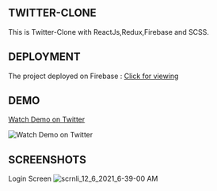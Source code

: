 

## TWITTER-CLONE

This is Twitter-Clone with ReactJs,Redux,Firebase and SCSS.


## DEPLOYMENT
The project deployed on Firebase :
[Click for viewing](https://twitter-remade.firebaseapp.com/)

## DEMO
[Watch Demo on Twitter](https://www.youtube.com/watch?v=DgUhBhfgvtg)

![Watch Demo on Twitter](https://user-images.githubusercontent.com/93555187/144783328-7ad0de7c-c6c0-444c-a522-5b375691a96a.png)


## SCREENSHOTS
Login Screen 
![scrnli_12_6_2021_6-39-00 AM](https://user-images.githubusercontent.com/93555187/144783410-f4ecb8c4-2b86-4a1e-a628-7d35f325e714.png)








